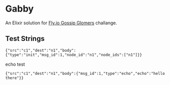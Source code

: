 # Gabby

An Elixir solution for [Fly.io Gossip Glomers](https://fly.io/dist-sys/) challange.

## Test Strings

```
{"src":"c1","dest":"n1","body":{"type":"init","msg_id":1,"node_id":"n1","node_ids":["n1"]}}
```

echo test
```
{"src":"c1","dest":"n1","body":{"msg_id":1,"type":"echo","echo":"hello there"}}
```